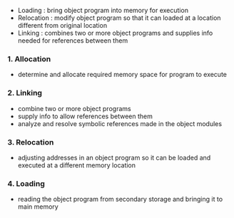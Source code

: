 - Loading : bring object program into memory for execution
- Relocation : modify object program so that it can loaded at a location different from original location
- Linking : combines two or more object programs and supplies info needed for references between them


### 1. Allocation
- determine and allocate required memory space for program to execute

### 2. Linking
- combine two or more object programs
- supply info to allow references between them
- analyze and resolve symbolic references made in the object modules

### 3. Relocation
- adjusting addresses in an object program so it can be loaded and executed at a different memory location

### 4. Loading
- reading the object program from secondary storage and bringing it to main memory